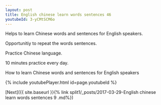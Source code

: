 ```yaml
---
layout: post
title: English chinese learn words sentences 46 
youtubeId: 3-yCMtSCM6o
---
```

 
 
Helps to learn Chinese words and sentences for English speakers.

Opportunitiy to repeat the words sentences. 

Practice Chinese language. 
 
10 minutes practice every day. 
 
How to learn Chinese words and sentences for English speakers 
 
{% include youtubePlayer.html id=page.youtubeId %}
 
 
[Next]({{ site.baseurl }}{% link  split1/_posts/2017-03-29-English chinese learn words sentences 9 .md%})
 
